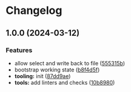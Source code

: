 # Changelog

## 1.0.0 (2024-03-12)


### Features

* allow select and write back to file ([555315b](https://github.com/lederniermetre/talosctx/commit/555315bf862cb626ba909c77446489ebb305cc2a))
* bootstrap working state ([b8f4d5f](https://github.com/lederniermetre/talosctx/commit/b8f4d5fedd9b5a6f4f8662499da34f62a84f163c))
* **tooling:** init ([87dd9ae](https://github.com/lederniermetre/talosctx/commit/87dd9aeab5c02260542919d6c6c8d100483f8d18))
* **tools:** add linters and checks ([10b8980](https://github.com/lederniermetre/talosctx/commit/10b8980e4ffd69c7cbf089f6ca3b9153fdc44cc0))
